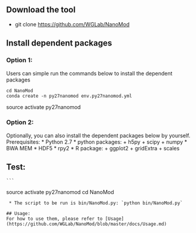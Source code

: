 
## Download the tool
   * git clone https://github.com/WGLab/NanoMod

## Install dependent packages

### Option 1: 
  Users can simple run the commands below to install the dependent packages
  ```
  cd NanoMod
  conda create -n py27nanomod env.py27nanomod.yml
  ```
  source activate py27nanomod 
  
### Option 2:
  Optionally, you can also install the dependent packages below by yourself.
  Prerequisites:
	* Python 2.7
	* python packages:
	        + h5py
		+ scipy
		+ numpy
	* BWA MEM
	* HDF5
	* rpy2
	* R package:
	        + ggplot2
	        + gridExtra
	        + scales

## Test:
	```
   source activate py27nanomod
   cd NanoMod
   ```
	* The script to be run is bin/NanoMod.py: `python bin/NanoMod.py`
	
## Usage:
 For how to use them, please refer to [Usage](https://github.com/WGLab/NanoMod/blob/master/docs/Usage.md)

